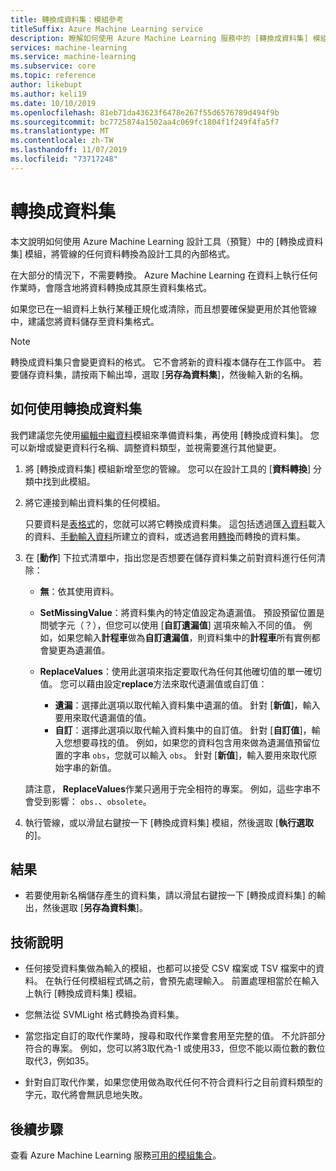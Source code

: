 ```yaml
---
title: 轉換成資料集：模組參考
titleSuffix: Azure Machine Learning service
description: 瞭解如何使用 Azure Machine Learning 服務中的 [轉換成資料集] 模組，將資料輸入轉換成 Microsoft Azure Machine Learning 所使用的內部資料集格式。
services: machine-learning
ms.service: machine-learning
ms.subservice: core
ms.topic: reference
author: likebupt
ms.author: keli19
ms.date: 10/10/2019
ms.openlocfilehash: 81eb71da43623f6478e267f55d6576789d494f9b
ms.sourcegitcommit: bc7725874a1502aa4c069fc1804f1f249f4fa5f7
ms.translationtype: MT
ms.contentlocale: zh-TW
ms.lasthandoff: 11/07/2019
ms.locfileid: "73717248"
---
```

# <a name="convert-to-dataset"></a>轉換成資料集

本文說明如何使用 Azure Machine Learning 設計工具（預覽）中的 [轉換成資料集] 模組，將管線的任何資料轉換為設計工具的內部格式。
  
在大部分的情況下，不需要轉換。 Azure Machine Learning 在資料上執行任何作業時，會隱含地將資料轉換成其原生資料集格式。 

如果您已在一組資料上執行某種正規化或清除，而且想要確保變更用於其他管線中，建議您將資料儲存至資料集格式。  
  
> [!NOTE]
> 轉換成資料集只會變更資料的格式。 它不會將新的資料複本儲存在工作區中。 若要儲存資料集，請按兩下輸出埠，選取 [**另存為資料集**]，然後輸入新的名稱。  
  
## <a name="how-to-use-convert-to-dataset"></a>如何使用轉換成資料集  

我們建議您先使用[編輯中繼資料](edit-metadata.md)模組來準備資料集，再使用 [轉換成資料集]。 您可以新增或變更資料行名稱、調整資料類型，並視需要進行其他變更。

1.  將 [轉換成資料集] 模組新增至您的管線。 您可以在設計工具的 [**資料轉換**] 分類中找到此模組。 

2. 將它連接到輸出資料集的任何模組。   

    只要資料是[表格式](https://docs.microsoft.com/python/api/azureml-core/azureml.data.tabulardataset?view=azure-ml-py)的，您就可以將它轉換成資料集。 這包括透過匯[入資料](import-data.md)載入的資料、[手動輸入資料](enter-data-manually.md)所建立的資料，或透過套用[轉換](apply-transformation.md)而轉換的資料集。

3.  在 [**動作**] 下拉式清單中，指出您是否想要在儲存資料集之前對資料進行任何清除：  
  
    - **無**：依其使用資料。  
  
    - **SetMissingValue**：將資料集內的特定值設定為遺漏值。 預設預留位置是問號字元（？），但您可以使用 [**自訂遺漏值**] 選項來輸入不同的值。 例如，如果您輸入**計程車**做為**自訂遺漏值**，則資料集中的**計程車**所有實例都會變更為遺漏值。
  
    - **ReplaceValues**：使用此選項來指定要取代為任何其他確切值的單一確切值。 您可以藉由設定**replace**方法來取代遺漏值或自訂值：

      - **遺漏**：選擇此選項以取代輸入資料集中遺漏的值。 針對 [**新值**]，輸入要用來取代遺漏值的值。
      - **自訂**：選擇此選項以取代輸入資料集中的自訂值。 針對 [**自訂值**]，輸入您想要尋找的值。 例如，如果您的資料包含用來做為遺漏值預留位置的字串 `obs`，您就可以輸入 `obs`。 針對 [**新值**]，輸入要用來取代原始字串的新值。
  
    請注意， **ReplaceValues**作業只適用于完全相符的專案。 例如，這些字串不會受到影響： `obs.`、`obsolete`。  
 
  
5.  執行管線，或以滑鼠右鍵按一下 [轉換成資料集] 模組，然後選取 [**執行選取**的]。  

## <a name="results"></a>結果

+  若要使用新名稱儲存產生的資料集，請以滑鼠右鍵按一下 [轉換成資料集] 的輸出，然後選取 [**另存為資料集**]。  
  
## <a name="technical-notes"></a>技術說明  

-   任何接受資料集做為輸入的模組，也都可以接受 CSV 檔案或 TSV 檔案中的資料。 在執行任何模組程式碼之前，會預先處理輸入。 前置處理相當於在輸入上執行 [轉換成資料集] 模組。  
  
-   您無法從 SVMLight 格式轉換為資料集。  
  
-   當您指定自訂的取代作業時，搜尋和取代作業會套用至完整的值。 不允許部分符合的專案。 例如，您可以將3取代為-1 或使用33，但您不能以兩位數的數位取代3，例如35。  
  
-   針對自訂取代作業，如果您使用做為取代任何不符合資料行之目前資料類型的字元，取代將會無訊息地失敗。  

  
## <a name="next-steps"></a>後續步驟

查看 Azure Machine Learning 服務[可用的模組集合](module-reference.md)。 

